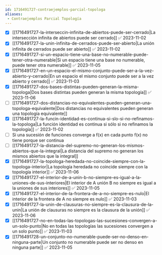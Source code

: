 ```yaml
---
id: 1716491727-contraejemplos-parcial-topologa
aliases:
 - Contraejemplos Parcial Topología
---
```



- [x] [[1716491727-la-interseccin-infinita-de-abiertos-puede-ser-cerrado|La intersección infinita de abiertos puede ser cerrado]] ✅ 2023-11-02
- [x] [[1716491727-la-unin-infinita-de-cerrados-puede-ser-abierto|La unión infinita de cerrados puede ser abierto]] ✅ 2023-11-02
- [x] [[1716491727-si-un-espacio-tiene-una-base-no-numerable-puede-tener-otra-numerable|Si un espacio tiene una base no numerable, puede tener otra numerable]] ✅ 2023-11-05
- [x] [[1716491727-en-un-espacio-el-mismo-conjunto-puede-ser-a-la-vez-abierto-y-cerrado|En un espacio el mismo conjunto puede ser a la vez abierto y cerrado]] ✅ 2023-11-03
- [x] [[1716491727-dos-bases-distintas-pueden-generan-la-misma-topologa|Dos bases distintas pueden generan la misma topología]] ✅ 2023-11-06
- [ ] [[1716491727-dos-distancias-no-equivalentes-pueden-generan-una-topologa-equivalente|Dos distancias no equivalentes pueden generan una topología equivalente]]
- [x] [[1716491727-la-funcin-identidad-es-continua-si-slo-si-no-refinamos-la-topologa|La función identidad es continua si sólo si no refinamos la topología]] ✅ 2023-11-02
- [ ] Si una sucesión de funciones converge a f(x) en cada punto f(x) no tiene porque ser continua
- [ ] [[1716491727-la-distancia-del-supremo-no-generan-los-mismos-abiertos-que-la-integral|La distancia del supremo no generan los mismos abiertos que la integral]]
- [x] [[1716491727-la-topologa-heredada-no-coincide-siempre-con-la-topologa-interior|La topología heredada no coincide siempre con la topología interior]] ✅ 2023-11-06
- [x] [[1716491727-el-interior-de-a-unin-b-no-siempre-es-igual-a-la-uniones-de-sus-interiores|El interior de A unión B no siempre es igual a la uniones de sus interiores]] ✅ 2023-11-05
- [x] [[1716491727-el-interior-de-la-frontera-de-a-no-siempre-es-nulo|El interior de la frontera de A no siempre es nulo]] ✅ 2023-11-03
- [x] [[1716491727-la-unin-de-clausuras-no-siempre-es-la-clausura-de-la-unin|La unión de clausuras no siempre es la clausura de la unión]] ✅ 2023-11-06
- [x] [[1716491727-no-en-todas-las-topologas-las-sucesiones-convergen-a-un-solo-punto|No en todas las topologías las sucesiones convergen a un solo punto]] ✅ 2023-11-03
- [x] [[1716491728-un-conjunto-no-numerable-puede-ser-no-denso-en-ninguna-parte|Un conjunto no numerable puede ser no denso en ninguna parte]] ✅ 2023-11-05
